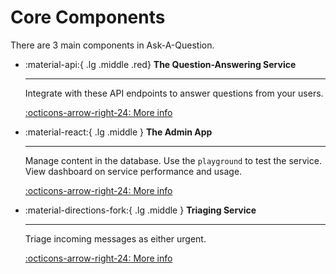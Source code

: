 # Core Components

There are 3 main components in Ask-A-Question.

<div class="grid cards" markdown>

-   :material-api:{ .lg .middle .red} __The Question-Answering Service__

    ---

    Integrate with these API endpoints to answer questions from your
    users.

    [:octicons-arrow-right-24: More info](./qa-service/index.md)

-   :material-react:{ .lg .middle } __The Admin App__

    ---

    Manage content in the database. Use the `playground` to test the service.
    View dashboard on service performance and usage.

    [:octicons-arrow-right-24: More info](./admin-app/index.md)

-   :material-directions-fork:{ .lg .middle } __Triaging Service__

    ---

    Triage incoming messages as either urgent.

    [:octicons-arrow-right-24: More info](#)


</div>
